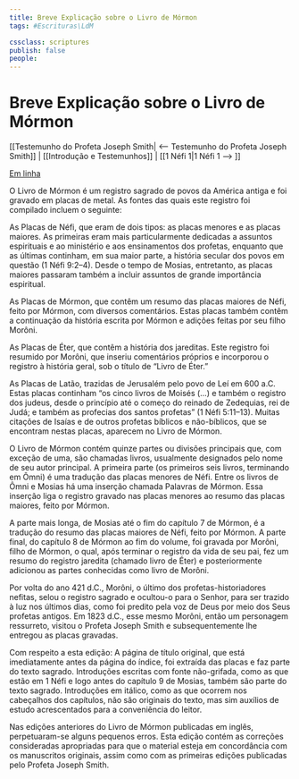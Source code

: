 ```yaml
---
title: Breve Explicação sobre o Livro de Mórmon
tags: #Escrituras\LdM

cssclass: scriptures
publish: false
people:
---
```


# Breve Explicação sobre o Livro de Mórmon
[[Testemunho do Profeta Joseph Smith| <-- Testemunho do Profeta Joseph Smith]] | [[Introdução e Testemunhos]] | [[1 Néfi 1|1 Néfi 1 --> ]]

[Em linha](https://www.churchofjesuschrist.org/study/scriptures/bofm/explanation?lang=por)

O Livro de Mórmon é um registro sagrado de povos da América antiga e foi gravado em placas de metal. As fontes das quais este registro foi compilado incluem o seguinte:

As Placas de Néfi, que eram de dois tipos: as placas menores e as placas maiores. As primeiras eram mais particularmente dedicadas a assuntos espirituais e ao ministério e aos ensinamentos dos profetas, enquanto que as últimas continham, em sua maior parte, a história secular dos povos em questão (1 Néfi 9:2–4). Desde o tempo de Mosias, entretanto, as placas maiores passaram também a incluir assuntos de grande importância espiritual.

As Placas de Mórmon, que contêm um resumo das placas maiores de Néfi, feito por Mórmon, com diversos comentários. Estas placas também contêm a continuação da história escrita por Mórmon e adições feitas por seu filho Morôni.

As Placas de Éter, que contêm a história dos jareditas. Este registro foi resumido por Morôni, que inseriu comentários próprios e incorporou o registro à história geral, sob o título de “Livro de Éter.”

As Placas de Latão, trazidas de Jerusalém pelo povo de Leí em 600 a.C. Estas placas continham “os cinco livros de Moisés (…) e também o registro dos judeus, desde o princípio até o começo do reinado de Zedequias, rei de Judá; e também as profecias dos santos profetas” (1 Néfi 5:11–13). Muitas citações de Isaías e de outros profetas bíblicos e não-bíblicos, que se encontram nestas placas, aparecem no Livro de Mórmon.

O Livro de Mórmon contém quinze partes ou divisões principais que, com exceção de uma, são chamadas livros, usualmente designados pelo nome de seu autor principal. A primeira parte (os primeiros seis livros, terminando em Ômni) é uma tradução das placas menores de Néfi. Entre os livros de Ômni e Mosias há uma inserção chamada Palavras de Mórmon. Essa inserção liga o registro gravado nas placas menores ao resumo das placas maiores, feito por Mórmon.

A parte mais longa, de Mosias até o fim do capítulo 7 de Mórmon, é a tradução do resumo das placas maiores de Néfi, feito por Mórmon. A parte final, do capítulo 8 de Mórmon ao fim do volume, foi gravada por Morôni, filho de Mórmon, o qual, após terminar o registro da vida de seu pai, fez um resumo do registro jaredita (chamado livro de Éter) e posteriormente adicionou as partes conhecidas como livro de Morôni.

Por volta do ano 421 d.C., Morôni, o último dos profetas-historiadores nefitas, selou o registro sagrado e ocultou-o para o Senhor, para ser trazido à luz nos últimos dias, como foi predito pela voz de Deus por meio dos Seus profetas antigos. Em 1823 d.C., esse mesmo Morôni, então um personagem ressurreto, visitou o Profeta Joseph Smith e subsequentemente lhe entregou as placas gravadas.

Com respeito a esta edição: A página de título original, que está imediatamente antes da página do índice, foi extraída das placas e faz parte do texto sagrado. Introduções escritas com fonte não-grifada, como as que estão em 1 Néfi e logo antes do capítulo 9 de Mosias, também são parte do texto sagrado. Introduções em itálico, como as que ocorrem nos cabeçalhos dos capítulos, não são originais do texto, mas sim auxílios de estudo acrescentados para a conveniência do leitor.

Nas edições anteriores do Livro de Mórmon publicadas em inglês, perpetuaram-se alguns pequenos erros. Esta edição contém as correções consideradas apropriadas para que o material esteja em concordância com os manuscritos originais, assim como com as primeiras edições publicadas pelo Profeta Joseph Smith.

